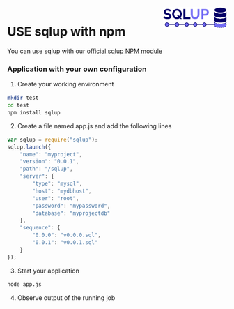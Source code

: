 <img align="right" height="50" src="https://raw.githubusercontent.com/startxfr/sqlup/master/docs/assets/logo.svg?sanitize=true">

# USE sqlup with npm

You can use sqlup with our 
[official sqlup NPM module](https://www.npmjs.com/package/sqlup)

### Application with your own configuration

1. Create your working environment
```bash
mkdir test
cd test
npm install sqlup
```

2. Create a file named app.js and add the following lines
```javascript
var sqlup = require("sqlup");
sqlup.launch({
    "name": "myproject",
    "version": "0.0.1",
    "path": "/sqlup",
    "server": {
        "type": "mysql",
        "host": "mydbhost",
        "user": "root",
        "password": "mypassword",
        "database": "myprojectdb"
    },
    "sequence": {
        "0.0.0": "v0.0.0.sql",
        "0.0.1": "v0.0.1.sql"
    }
});
```

3. Start your application
```bash
node app.js
```

4. Observe output of the running job